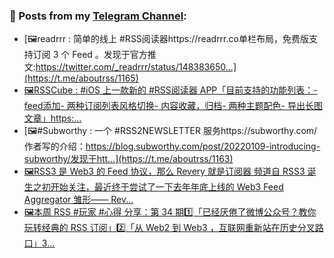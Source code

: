 ### 📰 Posts from my [Telegram Channel](https://t.me/s/aboutrss):
<!-- BLOG-POST-LIST:START -->
- [🖼readrrr : 简单的线上 #RSS阅读器https://readrrr.co单栏布局，免费版支持订阅 3 个 Feed 。发现于官方推文:https://twitter.com/_readrrr/status/148383650...](https://t.me/aboutrss/1165)
- [🖼RSSCube : #iOS 上一款新的 #RSS阅读器 APP「目前支持的功能列表：- feed添加- 两种订阅列表风格切换- 内容收藏，归档- 两种主题配色- 导出长图文章」https:...](https://t.me/aboutrss/1164)
- [🖼#Subworthy : 一个 #RSS2NEWSLETTER 服务https://subworthy.com/作者写的介绍：https://blog.subworthy.com/post/20220109-introducing-subworthy/发现于htt...](https://t.me/aboutrss/1163)
- [🖼RSS3 是 Web3 的 Feed 协议，那么 Revery 就是订阅器 频道自 RSS3 诞生之初开始关注，最近终于尝试了一下去年年底上线的 Web3 Feed Aggregator 雏形—— Rev...](https://t.me/aboutrss/1162)
- [🖼本周 RSS #玩家 #心得 分享：第 34 期1️⃣「已经厌倦了微博公众号？教你玩转经典的 RSS 订阅」2️⃣「从 Web2 到 Web3 ，互联网重新站在历史分叉路口」3️...](https://t.me/aboutrss/1161)
<!-- BLOG-POST-LIST:END -->

<!--
**AboutRSS/AboutRSS** is a ✨ _special_ ✨ repository because its `README.md` (this file) appears on your GitHub profile.

Here are some ideas to get you started:

- 🔭 I’m currently working on ...
- 🌱 I’m currently learning ...
- 👯 I’m looking to collaborate on ...
- 🤔 I’m looking for help with ...
- 💬 Ask me about ...
- 📫 How to reach me: ...
- 😄 Pronouns: ...
- ⚡ Fun fact: ...
-->
